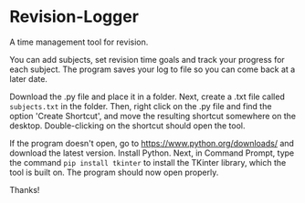 # Revision-Logger
A time management tool for revision.

You can add subjects, set revision time goals and track your progress for each subject.
The program saves your log to file so you can come back at a later date.

Download the .py file and place it in a folder. Next, create a .txt file called `subjects.txt` in the folder.
Then, right click on the .py file and find the option 'Create Shortcut', and move the resulting shortcut somewhere on the desktop.
Double-clicking on the shortcut should open the tool.

If the program doesn't open, go to https://www.python.org/downloads/ and download the latest version. Install Python.
Next, in Command Prompt, type the command `pip install tkinter` to install the TKinter library, which the tool is built on.
The program should now open properly.

Thanks!
